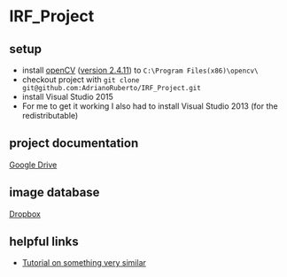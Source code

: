 # IRF_Project

## setup
* install [openCV](http://opencv.org/downloads.html) ([version 2.4.11](https://sourceforge.net/projects/opencvlibrary/files/opencv-win/2.4.11/opencv-2.4.11.exe/download)) to `C:\Program Files(x86)\opencv\`
* checkout project with `git clone git@github.com:AdrianoRuberto/IRF_Project.git`
* install Visual Studio 2015
* For me to get it working I also had to install Visual Studio 2013 (for the redistributable)

## project documentation
[Google Drive](https://docs.google.com/document/d/10_x-qziorr8QmPyMQpDucDV1fW-GkwqQOfb4vsnezxA/edit?usp=sharing)

## image database
[Dropbox](https://www.dropbox.com/sh/gvmzziq6i2aspc5/AABesIsqnpKkrrsHeMLuFJWXa?dl=0)

## helpful links
* [Tutorial on something very similar](http://blog.ayoungprogrammer.com/2013/04/tutorial-detecting-multiple-rectangles.html/)
